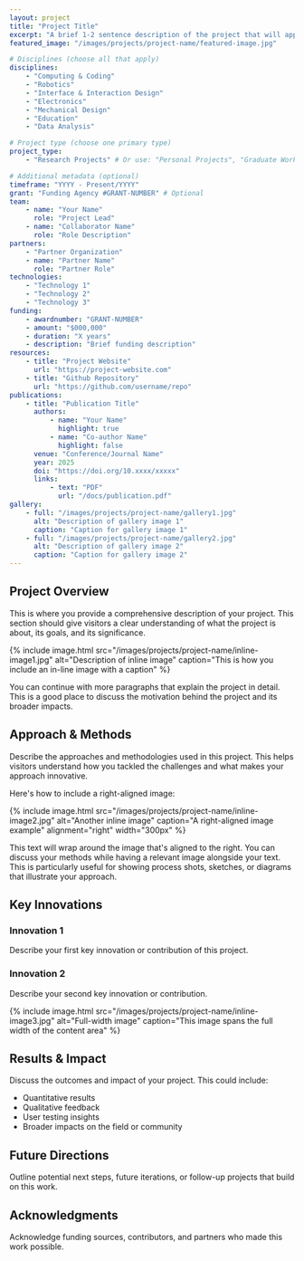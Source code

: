 ```yaml
---
layout: project
title: "Project Title"
excerpt: "A brief 1-2 sentence description of the project that will appear in the projects listing."
featured_image: "/images/projects/project-name/featured-image.jpg"

# Disciplines (choose all that apply)
disciplines:
    - "Computing & Coding"
    - "Robotics"
    - "Interface & Interaction Design"
    - "Electronics"
    - "Mechanical Design"
    - "Education"
    - "Data Analysis"

# Project type (choose one primary type)
project_type:
    - "Research Projects" # Or use: "Personal Projects", "Graduate Work", "Undergraduate Work"

# Additional metadata (optional)
timeframe: "YYYY - Present/YYYY"
grant: "Funding Agency #GRANT-NUMBER" # Optional
team:
    - name: "Your Name"
      role: "Project Lead"
    - name: "Collaborator Name"
      role: "Role Description"
partners:
    - "Partner Organization"
    - name: "Partner Name"
      role: "Partner Role"
technologies:
    - "Technology 1"
    - "Technology 2"
    - "Technology 3"
funding:
    - awardnumber: "GRANT-NUMBER"
    - amount: "$000,000"
    - duration: "X years"
    - description: "Brief funding description"
resources:
    - title: "Project Website"
      url: "https://project-website.com"
    - title: "Github Repository"
      url: "https://github.com/username/repo"
publications:
    - title: "Publication Title"
      authors:
          - name: "Your Name"
            highlight: true
          - name: "Co-author Name"
            highlight: false
      venue: "Conference/Journal Name"
      year: 2025
      doi: "https://doi.org/10.xxxx/xxxxx"
      links:
          - text: "PDF"
            url: "/docs/publication.pdf"
gallery:
    - full: "/images/projects/project-name/gallery1.jpg"
      alt: "Description of gallery image 1"
      caption: "Caption for gallery image 1"
    - full: "/images/projects/project-name/gallery2.jpg"
      alt: "Description of gallery image 2"
      caption: "Caption for gallery image 2"
---
```


## Project Overview

This is where you provide a comprehensive description of your project. This section should give visitors a clear understanding of what the project is about, its goals, and its significance.

{% include image.html src="/images/projects/project-name/inline-image1.jpg" alt="Description of inline image" caption="This is how you include an in-line image with a caption" %}

You can continue with more paragraphs that explain the project in detail. This is a good place to discuss the motivation behind the project and its broader impacts.

## Approach & Methods

Describe the approaches and methodologies used in this project. This helps visitors understand how you tackled the challenges and what makes your approach innovative.

Here's how to include a right-aligned image:

{% include image.html src="/images/projects/project-name/inline-image2.jpg" alt="Another inline image" caption="A right-aligned image example" alignment="right" width="300px" %}

This text will wrap around the image that's aligned to the right. You can discuss your methods while having a relevant image alongside your text. This is particularly useful for showing process shots, sketches, or diagrams that illustrate your approach.

## Key Innovations

### Innovation 1

Describe your first key innovation or contribution of this project.

### Innovation 2

Describe your second key innovation or contribution.

{% include image.html src="/images/projects/project-name/inline-image3.jpg" alt="Full-width image" caption="This image spans the full width of the content area" %}

## Results & Impact

Discuss the outcomes and impact of your project. This could include:

-   Quantitative results
-   Qualitative feedback
-   User testing insights
-   Broader impacts on the field or community

## Future Directions

Outline potential next steps, future iterations, or follow-up projects that build on this work.

## Acknowledgments

Acknowledge funding sources, contributors, and partners who made this work possible.
